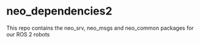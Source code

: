 # neo_dependencies2
This repo contains the neo_srv, neo_msgs and neo_common packages for our ROS 2 robots
